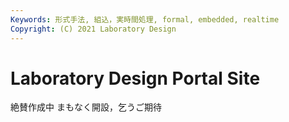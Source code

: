 ```yaml
---
Keywords: 形式手法, 組込，実時間処理, formal, embedded, realtime
Copyright: (C) 2021 Laboratory Design
---
```


# Laboratory Design Portal Site

絶賛作成中
まもなく開設，乞うご期待
